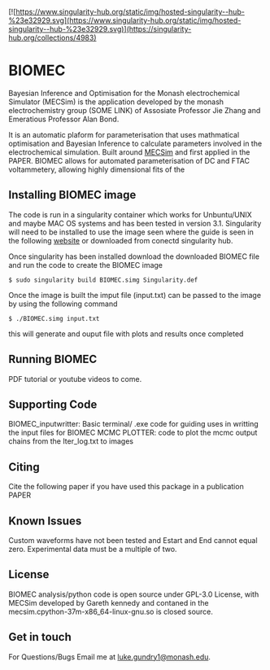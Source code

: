 [![https://www.singularity-hub.org/static/img/hosted-singularity--hub-%23e32929.svg](https://www.singularity-hub.org/static/img/hosted-singularity--hub-%23e32929.svg)](https://singularity-hub.org/collections/4983)


# BIOMEC
Bayesian Inference and Optimisation for the Monash electrochemical Simulator (MECSim) is the application developed by the
monash electrochemistry group (SOME LINK) of Assosiate Professor Jie Zhang and Emeratious Professor Alan Bond.

It is an automatic plaform for parameterisation that uses mathmatical optimisation and Bayesian Inference to calculate parameters involved in the electrochemical simulation.
Built around [MECSim](http://www.garethkennedy.net/MECSim.html) and first applied in the PAPER. BIOMEC allows for automated parameterisation of DC and FTAC voltammetery, allowing highly dimensional fits of the 

## Installing BIOMEC image
The code is run in a singularity container which works for Unbuntu/UNIX and maybe MAC OS systems and has been tested in version 3.1.
Singularity will need to be installed to use the image seen where the guide is seen in the following [website](https://sylabs.io/guides/3.6/user-guide/quick_start.html) or downloaded from conectd singularity hub.

Once singularity has been installed download the downloaded BIOMEC file and run the code to create the BIOMEC image

```
$ sudo singularity build BIOMEC.simg Singularity.def
```
Once the image is built the imput file (input.txt) can be passed to the image by using the following command
```
$ ./BIOMEC.simg input.txt
```
this will generate and ouput file with plots and results once completed


## Running BIOMEC
PDF tutorial or youtube videos to come.


## Supporting Code
BIOMEC_inputwritter: Basic terminal/ .exe code for guiding uses in writting the input files for BIOMEC
MCMC PLOTTER: code to plot the mcmc output chains from the Iter_log.txt to images 

## Citing
Cite the following paper if you have used this package in a publication PAPER

## Known Issues
Custom waveforms have not been tested and Estart and End cannot equal zero.
Experimental data must be a multiple of two.

## License

BIOMEC analysis/python code is open source under GPL-3.0 License, with MECSim developed by Gareth kennedy and contaned in the mecsim.cpython-37m-x86_64-linux-gnu.so is closed source.

## Get in touch
For Questions/Bugs Email me at luke.gundry1@monash.edu.